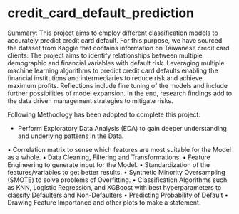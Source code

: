 # credit_card_default_prediction
Summary:
This project aims to employ different classification models to accurately predict credit card default. For this purpose, we have sourced the dataset from Kaggle
that contains information on Taiwanese credit card clients. The project aims to identify relationships between multiple demographic and financial variables with default risk. Leveraging multiple machine learning algorithms to predict credit card defaults enabling the financial institutions and intermediaries to reduce risk and achieve maximum profits. Reflections include fine tuning of the models and include further possibilities of model expansion. In the end, research findings add to the data driven management strategies to mitigate risks.   

Following Methodlogy has been adopted to complete this project:

-  Perform Exploratory Data Analysis (EDA) to gain deeper understanding and underlying patterns in the Data.

• Correlation matrix to sense which features are most suitable for the Model as a whole.
• Data Cleaning, Filtering and Transformations.
• Feature Engineering to generate input for the Model.
• Standardization of the features/variables to get better results.
• Synthetic Minority Oversampling (SMOTE) to solve problems of Overfitting.
• Classification Algorithms such as KNN, Logistic Regression, and XGBoost with best hyperparameters to classify Defaulters and Non-Defaulters
• Predicting Probability of Default
• Drawing Feature Importance and other plots to make a statement.
